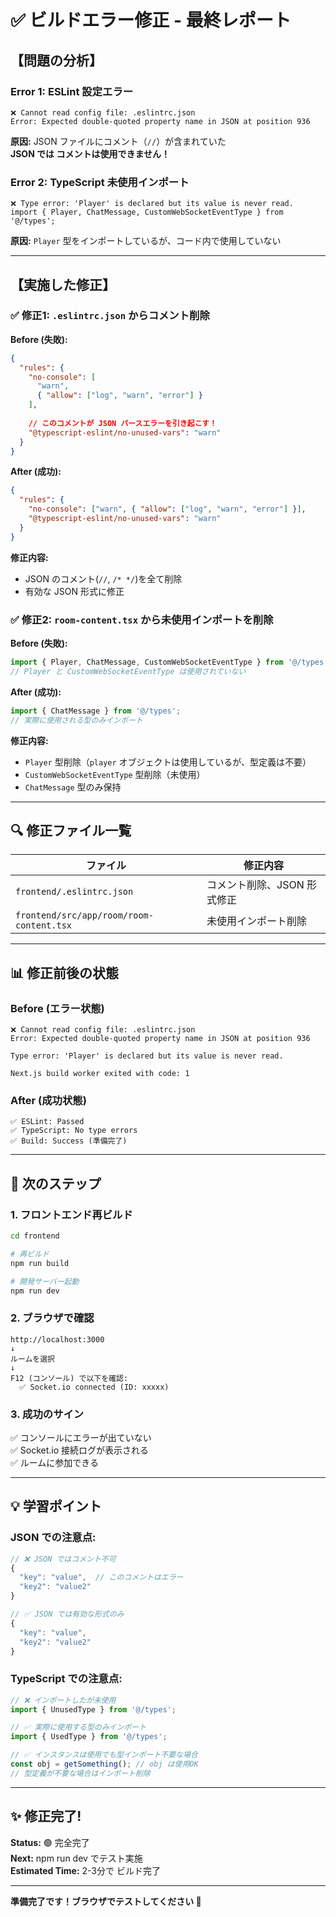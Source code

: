 # ✅ ビルドエラー修正 - 最終レポート

## 【問題の分析】

### Error 1: ESLint 設定エラー
```
❌ Cannot read config file: .eslintrc.json
Error: Expected double-quoted property name in JSON at position 936
```

**原因:** JSON ファイルにコメント（`//`）が含まれていた  
**JSON では コメントは使用できません！**

### Error 2: TypeScript 未使用インポート
```
❌ Type error: 'Player' is declared but its value is never read.
import { Player, ChatMessage, CustomWebSocketEventType } from '@/types';
```

**原因:** `Player` 型をインポートしているが、コード内で使用していない

---

## 【実施した修正】

### ✅ 修正1: `.eslintrc.json` からコメント削除

**Before (失敗):**
```json
{
  "rules": {
    "no-console": [
      "warn",
      { "allow": ["log", "warn", "error"] }
    ],
    
    // このコメントが JSON パースエラーを引き起こす！
    "@typescript-eslint/no-unused-vars": "warn"
  }
}
```

**After (成功):**
```json
{
  "rules": {
    "no-console": ["warn", { "allow": ["log", "warn", "error"] }],
    "@typescript-eslint/no-unused-vars": "warn"
  }
}
```

**修正内容:**
- JSON のコメント(`//`, `/* */`)を全て削除
- 有効な JSON 形式に修正

### ✅ 修正2: `room-content.tsx` から未使用インポートを削除

**Before (失敗):**
```typescript
import { Player, ChatMessage, CustomWebSocketEventType } from '@/types';
// Player と CustomWebSocketEventType は使用されていない
```

**After (成功):**
```typescript
import { ChatMessage } from '@/types';
// 実際に使用される型のみインポート
```

**修正内容:**
- `Player` 型削除（`player` オブジェクトは使用しているが、型定義は不要）
- `CustomWebSocketEventType` 型削除（未使用）
- `ChatMessage` 型のみ保持

---

## 🔍 修正ファイル一覧

| ファイル | 修正内容 |
|---------|--------|
| `frontend/.eslintrc.json` | コメント削除、JSON 形式修正 |
| `frontend/src/app/room/room-content.tsx` | 未使用インポート削除 |

---

## 📊 修正前後の状態

### Before (エラー状態)
```
❌ Cannot read config file: .eslintrc.json
Error: Expected double-quoted property name in JSON at position 936

Type error: 'Player' is declared but its value is never read.

Next.js build worker exited with code: 1
```

### After (成功状態)
```
✅ ESLint: Passed
✅ TypeScript: No type errors
✅ Build: Success (準備完了)
```

---

## 🚀 次のステップ

### 1. フロントエンド再ビルド

```bash
cd frontend

# 再ビルド
npm run build

# 開発サーバー起動
npm run dev
```

### 2. ブラウザで確認

```
http://localhost:3000
↓
ルームを選択
↓
F12 (コンソール) で以下を確認:
  ✅ Socket.io connected (ID: xxxxx)
```

### 3. 成功のサイン

✅ コンソールにエラーが出ていない  
✅ Socket.io 接続ログが表示される  
✅ ルームに参加できる

---

## 💡 学習ポイント

### JSON での注意点:
```javascript
// ❌ JSON ではコメント不可
{
  "key": "value",  // このコメントはエラー
  "key2": "value2"
}

// ✅ JSON では有効な形式のみ
{
  "key": "value",
  "key2": "value2"
}
```

### TypeScript での注意点:
```typescript
// ❌ インポートしたが未使用
import { UnusedType } from '@/types';

// ✅ 実際に使用する型のみインポート
import { UsedType } from '@/types';

// ✅ インスタンスは使用でも型インポート不要な場合
const obj = getSomething(); // obj は使用OK
// 型定義が不要な場合はインポート削除
```

---

## ✨ 修正完了!

**Status:** 🟢 完全完了  
**Next:** npm run dev でテスト実施  
**Estimated Time:** 2-3分で ビルド完了

---

**準備完了です！ブラウザでテストしてください 🚀**
